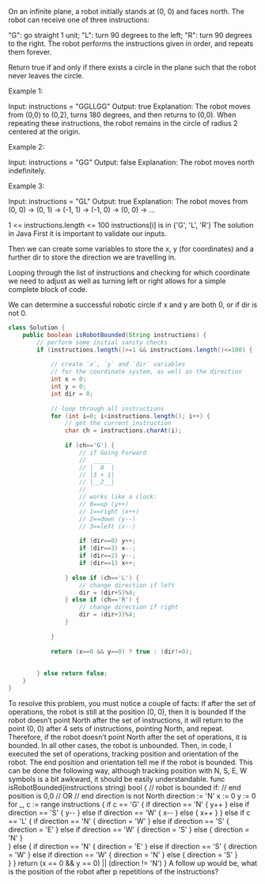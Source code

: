On an infinite plane, a robot initially stands at (0, 0) and faces north. The robot can receive one of three instructions:

"G": go straight 1 unit;
"L": turn 90 degrees to the left;
"R": turn 90 degrees to the right.
The robot performs the instructions given in order, and repeats them forever.

Return true if and only if there exists a circle in the plane such that the robot never leaves the circle.

Example 1:

Input: instructions = "GGLLGG"
Output: true
Explanation: The robot moves from (0,0) to (0,2), turns 180 degrees, and then returns to (0,0).
When repeating these instructions, the robot remains in the circle of radius 2 centered at the origin.

Example 2:

Input: instructions = "GG"
Output: false
Explanation: The robot moves north indefinitely.

Example 3:

Input: instructions = "GL"
Output: true
Explanation: The robot moves from (0, 0) -> (0, 1) -> (-1, 1) -> (-1, 0) -> (0, 0) -> ...


1 <= instructions.length <= 100
instructions[i] is in {'G', 'L', 'R'}
The solution in Java
First it is important to validate our inputs.

Then we can create some variables to store the x, y (for coordinates) and a further dir to store the direction we are travelling in.

Looping through the list of instructions and checking for which coordinate we need to adjust as well as turning left or right allows for a simple complete block of code.

We can determine a successful robotic circle if x and y are both 0, or if dir is not 0.


```java
class Solution {
    public boolean isRobotBounded(String instructions) {
        // perform some initial sanity checks
        if (instructions.length()>=1 && instructions.length()<=100) {
            
            // create `x`, `y` and `dir` variables
            // for the coordinate system, as well as the direction
            int x = 0;
            int y = 0;
            int dir = 0;
            
            // loop through all instructions
            for (int i=0; i<instructions.length(); i++) {
                // get the current instruction
                char ch = instructions.charAt(i);
                
                if (ch=='G') {
                    // if Going Forward
                    //  _____
                    // |  0  |
                    // |3 + 1|
                    // |__2__|
                    // 
                    // works like a clock:
                    // 0==up (y++)
                    // 1==right (x++)
                    // 2==down (y--)
                    // 3==left (x--)
                    
                    if (dir==0) y++;
                    if (dir==3) x--;
                    if (dir==2) y--;
                    if (dir==1) x++;
                    
                } else if (ch=='L') {
                    // change direction if left
                    dir = (dir+5)%4;
                } else if (ch=='R') {
                    // change direction if right
                    dir = (dir+3)%4;
                }
                
            }
            
            return (x==0 && y==0) ? true : (dir!=0);
            
            
        } else return false;
    }
}
```

To resolve this problem, you must notice a couple of facts:
If after the set of operations, the robot is still at the position (0, 0), then it is bounded
If the robot doesn’t point North after the set of instructions, it will return to the point (0, 0) after 4 sets of instructions, pointing North, and repeat. Therefore, if the robot doesn’t point North after the set of operations, it is bounded.
In all other cases, the robot is unbounded.
Then, in code, I executed the set of operations, tracking position and orientation of the robot. The end position and orientation tell me if the robot is bounded.
This can be done the following way, although tracking position with N, S, E, W symbols is a bit awkward, it should be easily understandable.
func isRobotBounded(instructions string) bool {
    // robot is bounded if:
    // end position is 0,0
    // OR
    // end direction is not North
    direction := 'N'
    x := 0
    y := 0
    for _, c := range instructions {
        if c == 'G' {
            if direction == 'N' {
                y++
            } else if direction == 'S' {
                y--
            } else if direction == 'W' {
                x--
            } else {
                x++
            }
        } else if c == 'L' {
            if direction == 'N' {
                direction = 'W'
            } else if direction == 'S' {
                direction = 'E'
            } else if direction == 'W' {
                direction = 'S'
            } else {
                direction = 'N'
            }            
        } else {
            if direction == 'N' {
                direction = 'E'
            } else if direction == 'S' {
                direction = 'W'
            } else if direction == 'W' {
                direction = 'N'
            } else {
                direction = 'S'
            }            
        }
    }
    return (x == 0 && y == 0) || (direction != 'N')
}
A follow up would be, what is the position of the robot after p repetitions of the instructions?
